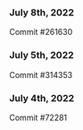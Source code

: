 ### July 8th, 2022

Commit #261630

### July 5th, 2022

Commit #314353


### July 4th, 2022

Commit #72281
